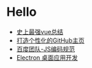 # Hello

- [史上最强vue总结](https://juejin.im/post/6850037277675454478)
- [打造个性化的GitHub主页](https://juejin.im/post/6854573219660660743)
- [百度团队-JS编码规范](https://github.com/ecomfe/spec/blob/master/javascript-style-guide.md)
- [Electron 桌面应用开发](https://juejin.im/post/6854573221467914248)